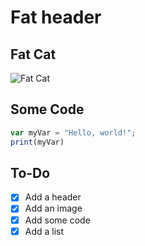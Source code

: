 # Fat header

## Fat Cat
![Fat Cat](https://cdn.shopify.com/s/files/1/0588/4615/0730/files/4131_ext_06_0.jpg?v=1709119194?v=1629772601)

## Some Code
``` javascript
var myVar = "Hello, world!";
print(myVar)
```

## To-Do
- [x] Add a header
- [x] Add an image
- [x] Add some code
- [x] Add a list
